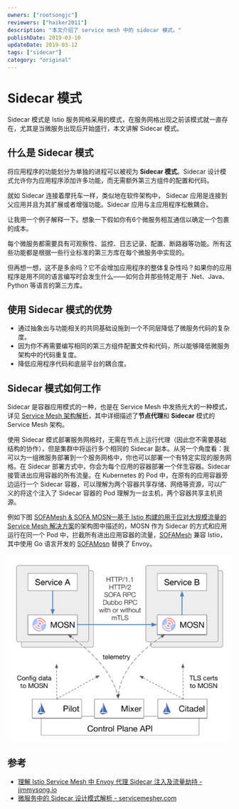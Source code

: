 ```yaml
---
owners: ["rootsongjc"]
reviewers: ["haiker2011"]
description: "本文介绍了 service mesh 中的 sidecar 模式。"
publishDate: 2019-03-10
updateDate: 2019-03-12
tags: ["sidecar"]
category: "original"
---
```


# Sidecar 模式

Sidecar 模式是 Istio 服务网格采用的模式，在服务网格出现之前该模式就一直存在，尤其是当微服务出现后开始盛行，本文讲解 Sidecar 模式。

## 什么是 Sidecar 模式

将应用程序的功能划分为单独的进程可以被视为 **Sidecar 模式**。Sidecar 设计模式允许你为应用程序添加许多功能，而无需额外第三方组件的配置和代码。

就如 Sidecar 连接着摩托车一样，类似地在软件架构中， Sidecar 应用是连接到父应用并且为其扩展或者增强功能。Sidecar 应用与主应用程序松散耦合。

让我用一个例子解释一下。想象一下假如你有6个微服务相互通信以确定一个包裹的成本。

每个微服务都需要具有可观察性、监控、日志记录、配置、断路器等功能。所有这些功能都是根据一些行业标准的第三方库在每个微服务中实现的。

但再想一想，这不是多余吗？它不会增加应用程序的整体复杂性吗？如果你的应用程序是用不同的语言编写时会发生什么——如何合并那些特定用于 .Net、Java、Python 等语言的第三方库。

## 使用 Sidecar 模式的优势

- 通过抽象出与功能相关的共同基础设施到一个不同层降低了微服务代码的复杂度。
- 因为你不再需要编写相同的第三方组件配置文件和代码，所以能够降低微服务架构中的代码重复度。
- 降低应用程序代码和底层平台的耦合度。

## Sidecar 模式如何工作

Sidecar 是容器应用模式的一种，也是在 Service Mesh 中发扬光大的一种模式，详见 [Service Mesh 架构解析](http://www.servicemesher.com/blog/service-mesh-architectures/)，其中详细描述了**节点代理**和 **Sidecar** 模式的 Service Mesh 架构。

使用 Sidecar 模式部署服务网格时，无需在节点上运行代理（因此您不需要基础结构的协作），但是集群中将运行多个相同的 Sidecar 副本。从另一个角度看：我可以为一组微服务部署到一个服务网格中，你也可以部署一个有特定实现的服务网格。在 Sidecar 部署方式中，你会为每个应用的容器部署一个伴生容器。Sidecar 接管进出应用容器的所有流量。在 Kubernetes 的 Pod 中，在原有的应用容器旁边运行一个 Sidecar 容器，可以理解为两个容器共享存储、网络等资源，可以广义的将这个注入了 Sidecar 容器的 Pod 理解为一台主机，两个容器共享主机资源。

例如下图 [SOFAMesh & SOFA MOSN—基于 Istio 构建的用于应对大规模流量的 Service Mesh 解决方案](https://jimmysong.io/posts/sofamesh-and-mosn-proxy-sidecar-service-mesh-by-ant-financial/)的架构图中描述的，MOSN 作为 Sidecar 的方式和应用运行在同一个 Pod 中，拦截所有进出应用容器的流量，[SOFAMesh](https://github.com/alipay/sofa-mesh) 兼容 Istio，其中使用 Go 语言开发的 [SOFAMosn](https://github.com/alipay/sofa-mosn) 替换了 Envoy。

![SOFAMesh 架构图](../images/006tNbRwgy1fuyr4vizzwj31kw1biq98.jpg)

## 参考

- [理解 Istio Service Mesh 中 Envoy 代理 Sidecar 注入及流量劫持 - jimmysong.io](https://jimmysong.io/posts/envoy-sidecar-injection-in-istio-service-mesh-deep-dive/)
- [微服务中的 Sidecar 设计模式解析 - servicemesher.com](http://www.servicemesher.com/blog/sidecar-design-pattern-in-microservices-ecosystem/)
